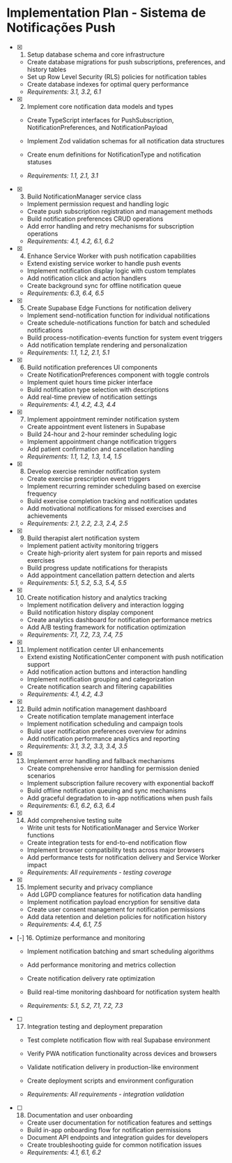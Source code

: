 # Implementation Plan - Sistema de Notificações Push

- [x] 1. Setup database schema and core infrastructure


  - Create database migrations for push subscriptions, preferences, and history tables
  - Set up Row Level Security (RLS) policies for notification tables
  - Create database indexes for optimal query performance
  - _Requirements: 3.1, 3.2, 6.1_



- [x] 2. Implement core notification data models and types


  - Create TypeScript interfaces for PushSubscription, NotificationPreferences, and NotificationPayload
  - Implement Zod validation schemas for all notification data structures

  - Create enum definitions for NotificationType and notification statuses
  - _Requirements: 1.1, 2.1, 3.1_

- [x] 3. Build NotificationManager service class

  - Implement permission request and handling logic
  - Create push subscription registration and management methods
  - Build notification preferences CRUD operations
  - Add error handling and retry mechanisms for subscription operations
  - _Requirements: 4.1, 4.2, 6.1, 6.2_

- [x] 4. Enhance Service Worker with push notification capabilities


  - Extend existing service worker to handle push events
  - Implement notification display logic with custom templates
  - Add notification click and action handlers
  - Create background sync for offline notification queue
  - _Requirements: 6.3, 6.4, 6.5_

- [x] 5. Create Supabase Edge Functions for notification delivery


  - Implement send-notification function for individual notifications
  - Create schedule-notifications function for batch and scheduled notifications
  - Build process-notification-events function for system event triggers
  - Add notification template rendering and personalization
  - _Requirements: 1.1, 1.2, 2.1, 5.1_

- [x] 6. Build notification preferences UI components


  - Create NotificationPreferences component with toggle controls
  - Implement quiet hours time picker interface
  - Build notification type selection with descriptions
  - Add real-time preview of notification settings
  - _Requirements: 4.1, 4.2, 4.3, 4.4_

- [x] 7. Implement appointment reminder notification system




  - Create appointment event listeners in Supabase
  - Build 24-hour and 2-hour reminder scheduling logic
  - Implement appointment change notification triggers
  - Add patient confirmation and cancellation handling
  - _Requirements: 1.1, 1.2, 1.3, 1.4, 1.5_


- [x] 8. Develop exercise reminder notification system



  - Create exercise prescription event triggers
  - Implement recurring reminder scheduling based on exercise frequency
  - Build exercise completion tracking and notification updates
  - Add motivational notifications for missed exercises and achievements
  - _Requirements: 2.1, 2.2, 2.3, 2.4, 2.5_

- [x] 9. Build therapist alert notification system




  - Implement patient activity monitoring triggers
  - Create high-priority alert system for pain reports and missed exercises
  - Build progress update notifications for therapists
  - Add appointment cancellation pattern detection and alerts
  - _Requirements: 5.1, 5.2, 5.3, 5.4, 5.5_

- [x] 10. Create notification history and analytics tracking


  - Implement notification delivery and interaction logging
  - Build notification history display component
  - Create analytics dashboard for notification performance metrics
  - Add A/B testing framework for notification optimization
  - _Requirements: 7.1, 7.2, 7.3, 7.4, 7.5_

- [x] 11. Implement notification center UI enhancements


  - Extend existing NotificationCenter component with push notification support
  - Add notification action buttons and interaction handling
  - Implement notification grouping and categorization
  - Create notification search and filtering capabilities
  - _Requirements: 4.1, 4.2, 4.3_

- [x] 12. Build admin notification management dashboard


  - Create notification template management interface
  - Implement notification scheduling and campaign tools
  - Build user notification preferences overview for admins
  - Add notification performance analytics and reporting
  - _Requirements: 3.1, 3.2, 3.3, 3.4, 3.5_

- [x] 13. Implement error handling and fallback mechanisms


  - Create comprehensive error handling for permission denied scenarios
  - Implement subscription failure recovery with exponential backoff
  - Build offline notification queuing and sync mechanisms
  - Add graceful degradation to in-app notifications when push fails
  - _Requirements: 6.1, 6.2, 6.3, 6.4_

- [x] 14. Add comprehensive testing suite






  - Write unit tests for NotificationManager and Service Worker functions
  - Create integration tests for end-to-end notification flow
  - Implement browser compatibility tests across major browsers
  - Add performance tests for notification delivery and Service Worker impact
  - _Requirements: All requirements - testing coverage_


- [x] 15. Implement security and privacy compliance


  - Add LGPD compliance features for notification data handling
  - Implement notification payload encryption for sensitive data
  - Create user consent management for notification permissions
  - Add data retention and deletion policies for notification history
  - _Requirements: 4.4, 6.1, 7.5_



- [-] 16. Optimize performance and monitoring

  - Implement notification batching and smart scheduling algorithms
  - Add performance monitoring and metrics collection
  - Create notification delivery rate optimization


  - Build real-time monitoring dashboard for notification system health
  - _Requirements: 5.1, 5.2, 7.1, 7.2, 7.3_

- [ ] 17. Integration testing and deployment preparation
  - Test complete notification flow with real Supabase environment

  - Verify PWA notification functionality across devices and browsers
  - Validate notification delivery in production-like environment
  - Create deployment scripts and environment configuration
  - _Requirements: All requirements - integration validation_

- [ ] 18. Documentation and user onboarding
  - Create user documentation for notification features and settings
  - Build in-app onboarding flow for notification permissions
  - Document API endpoints and integration guides for developers
  - Create troubleshooting guide for common notification issues
  - _Requirements: 4.1, 6.1, 6.2_